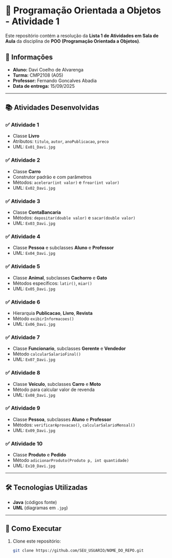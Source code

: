 # 📝 Programação Orientada a Objetos - Atividade 1

Este repositório contém a resolução da **Lista 1 de Atividades em Sala de Aula** da disciplina de **POO (Programação Orientada a Objetos)**.

## 📌 Informações
- **Aluno:** Davi Coelho de Alvarenga  
- **Turma:** CMP2108 (A05)  
- **Professor:** Fernando Goncalves Abadia  
- **Data de entrega:** 15/09/2025  

---

## 📚 Atividades Desenvolvidas

### ✅ Atividade 1
- Classe **Livro**  
- Atributos: `titulo`, `autor`, `anoPublicacao`, `preco`  
- UML: `Ex01_Davi.jpg`  

### ✅ Atividade 2
- Classe **Carro**  
- Construtor padrão e com parâmetros  
- Métodos: `acelerar(int valor)` e `frear(int valor)`  
- UML: `Ex02_Davi.jpg`  

### ✅ Atividade 3
- Classe **ContaBancaria**  
- Métodos: `depositar(double valor)` e `sacar(double valor)`  
- UML: `Ex03_Davi.jpg`  

### ✅ Atividade 4
- Classe **Pessoa** e subclasses **Aluno** e **Professor**  
- UML: `Ex04_Davi.jpg`  

### ✅ Atividade 5
- Classe **Animal**, subclasses **Cachorro** e **Gato**  
- Métodos específicos: `latir()`, `miar()`  
- UML: `Ex05_Davi.jpg`  

### ✅ Atividade 6
- Hierarquia **Publicacao**, **Livro**, **Revista**  
- Método `exibirInformacoes()`  
- UML: `Ex06_Davi.jpg`  

### ✅ Atividade 7
- Classe **Funcionario**, subclasses **Gerente** e **Vendedor**  
- Método `calcularSalarioFinal()`  
- UML: `Ex07_Davi.jpg`  

### ✅ Atividade 8
- Classe **Veiculo**, subclasses **Carro** e **Moto**  
- Método para calcular valor de revenda  
- UML: `Ex08_Davi.jpg`  

### ✅ Atividade 9
- Classe **Pessoa**, subclasses **Aluno** e **Professor**  
- Métodos: `verificarAprovacao()`, `calcularSalarioMensal()`  
- UML: `Ex09_Davi.jpg`  

### ✅ Atividade 10
- Classe **Produto** e **Pedido**  
- Método `adicionarProduto(Produto p, int quantidade)`  
- UML: `Ex10_Davi.jpg`  

---

## 🛠️ Tecnologias Utilizadas
- **Java** (códigos fonte)  
- **UML** (diagramas em `.jpg`)  

---

## 🚀 Como Executar
1. Clone este repositório:
   ```bash
   git clone https://github.com/SEU_USUARIO/NOME_DO_REPO.git
